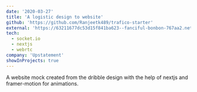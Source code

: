 ```yaml
---
date: '2020-03-27'
title: 'A logistic design to website'
github: 'https://github.com/Ranjeetk489/trafico-starter'
external: 'https://63211677dc53d15f841ba623--fanciful-bonbon-767aa2.netlify.app/'
tech:
  - socket.io
  - nextjs
  - webrtc
company: 'Upstatement'
showInProjects: true
---
```


A website mock created from the dribble design with the help of nextjs and framer-motion for animations.
